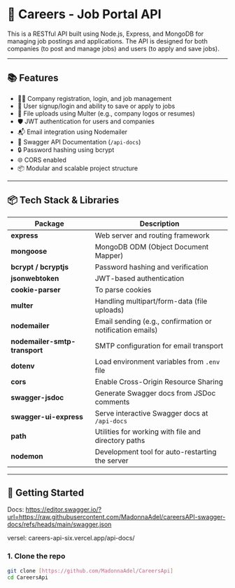 # 💼 Careers - Job Portal API

This is a RESTful API built using Node.js, Express, and MongoDB for managing job postings and applications. The API is designed for both companies (to post and manage jobs) and users (to apply and save jobs).

---

## 📚 Features

- 🧑‍💼 Company registration, login, and job management
- 👤 User signup/login and ability to save or apply to jobs
- 📂 File uploads using Multer (e.g., company logos or resumes)
- 🛡️ JWT authentication for users and companies
- 📬 Email integration using Nodemailer
- 📃 Swagger API Documentation (`/api-docs`)
- 🔒 Password hashing using bcrypt
- 🌐 CORS enabled
- 📦 Modular and scalable project structure

---

## 📦 Tech Stack & Libraries

| Package                  | Description                                                   |
|--------------------------|---------------------------------------------------------------|
| **express**              | Web server and routing framework                             |
| **mongoose**             | MongoDB ODM (Object Document Mapper)                         |
| **bcrypt / bcryptjs**    | Password hashing and verification                            |
| **jsonwebtoken**         | JWT-based authentication                                     |
| **cookie-parser**        | To parse cookies                                              |
| **multer**               | Handling multipart/form-data (file uploads)                  |
| **nodemailer**           | Email sending (e.g., confirmation or notification emails)     |
| **nodemailer-smtp-transport** | SMTP configuration for email transport               |
| **dotenv**               | Load environment variables from `.env` file                  |
| **cors**                 | Enable Cross-Origin Resource Sharing                         |
| **swagger-jsdoc**        | Generate Swagger docs from JSDoc comments                    |
| **swagger-ui-express**   | Serve interactive Swagger docs at `/api-docs`                |
| **path**                 | Utilities for working with file and directory paths          |
| **nodemon**              | Development tool for auto-restarting the server              |

---

## 🚀 Getting Started
Docs: https://editor.swagger.io/?url=https://raw.githubusercontent.com/MadonnaAdel/careersAPI-swagger-docs/refs/heads/main/swagger.json

versel: careers-api-six.vercel.app/api-docs/

### 1. Clone the repo

```bash
git clone [https://github.com/MadonnaAdel/CareersApi]
cd CareersApi

